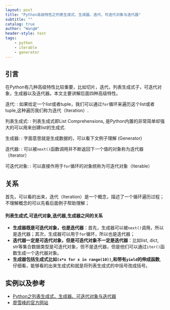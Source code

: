 ```yaml
---
layout: post
title: "Python高级特性之列表生成式、生成器、迭代、可迭代对象与迭代器"
subtitle: ""
catalog: true
author: "WangW"
header-style: text
tags: 
    - python
    - iterable
    - generator
---
```



## 引言
在Python有几种高级特性比较重要，比如切片，迭代，列表生成式子，可迭代对象，生成器以及迭代器。本文主要讲解后面四种高级特性。  <!--break-->

迭代:
:    如果给定一个list或者tuple，我们可以通过``for``循环来遍历这个list或者tuple,这种遍历我们称为迭代（Iteration）.

列表生成式:
:    列表生成式即List Comprehensions, 是Python内置的非常简单却强大的可以用来创建list的生成式.

生成器:
:    字面意思就是生成数据的，可以看下文例子理解 (Generator)

迭代器:
:    可以被``next()``函数调用并不断返回下一个值的对象称为迭代器（Iterator）

可迭代对象:
:    可以直接作用于``for``循环的对象统称为可迭代对象（Iterable）

## 关系
首先，可以看的出来，迭代（Iteration）是一个概念，描述了一个循环遍历过程；不理解概念的可以先看后面例子帮助理解；

#### 列表生成式,可迭代对象,迭代器,生成器之间的关系

- **生成器既是可迭代对象，也是迭代器**：首先，生成器可以被``next()``调用，所以是迭代器；其次，生成器可以用于``for``循环，所以也是迭代器；
- **迭代器一定是可迭代对象，但是可迭代对象不一定是迭代器**：比如list, dict, str等集合数据类型是可迭代对象，但不是迭代器，但是他们可以通过``iter()``函数生成一个迭代器对象。
- **生成器包括生成式比如``(x*x for x in range(10))``,和带有``yield``的伸成函数**,仔细看，能够看的出来生成式和就是将列表生成式的中括号改成括号。

## 实例以及参考
- [Python之列表生成式、生成器、可迭代对象与迭代器](https://www.cnblogs.com/yyds/p/6281453.html)
- [廖雪峰的官方网站](https://www.liaoxuefeng.com/wiki/1016959663602400/1017269809315232)
